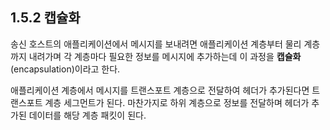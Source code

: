 ## 1.5.2 캡슐화

송신 호스트의 애플리케이션에서 메시지를 보내려면 애플리케이션 계층부터 물리 계층까지 내려가며 각 계층마다 필요한 정보를 메시지에 추가하는데 이 과정을 **캡슐화**(encapsulation)이라고 한다.

애플리케이션 계층에서 메시지를 트랜스포트 계층으로 전달하여 헤더가 추가된다면 트랜스포트 계층 세그먼트가 된다. 마찬가지로 하위 계층으로 정보를 전달하며 헤더가 추가된 데이터를 해당 계층 패킷이 된다.
